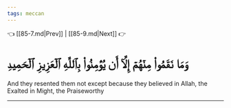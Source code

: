 ```yaml
---
tags: meccan
---
```


👈 [[85-7.md|Prev]] | [[85-9.md|Next]] 👉

# وَمَا نَقَمُواْ مِنۡهُمۡ إِلَّآ أَن يُؤۡمِنُواْ بِٱللَّهِ ٱلۡعَزِيزِ ٱلۡحَمِيدِ

And they resented them not except because they believed in Allah, the Exalted in Might, the Praiseworthy

---

